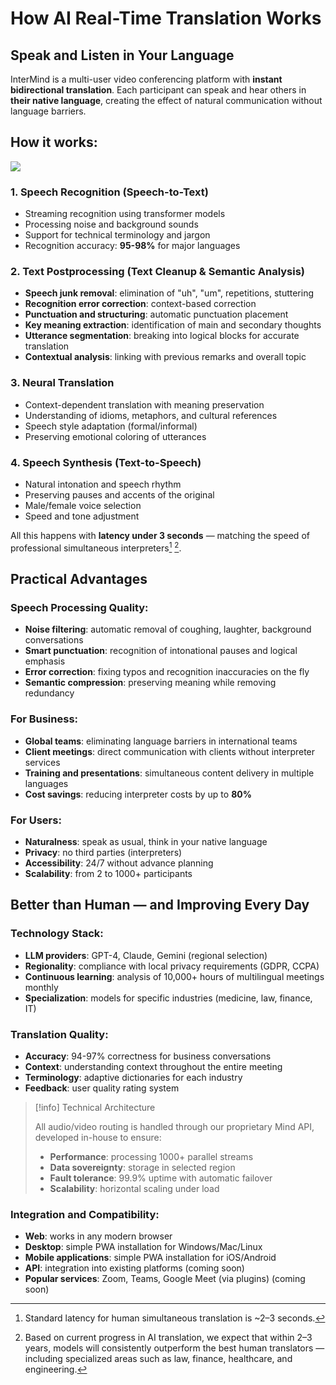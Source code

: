 # How AI Real-Time Translation Works

## Speak and Listen in Your Language

InterMind is a multi-user video conferencing platform with **instant bidirectional translation**. Each participant can speak and hear others in **their native language**, creating the effect of natural communication without language barriers.

## How it works:

<!-- :::details Show diagram of AI translation process
::: -->

![](/interpretating.svg)

### 1. **Speech Recognition (Speech-to-Text)**

- Streaming recognition using transformer models
- Processing noise and background sounds
- Support for technical terminology and jargon
- Recognition accuracy: **95-98%** for major languages

### 2. **Text Postprocessing (Text Cleanup & Semantic Analysis)**

- **Speech junk removal**: elimination of "uh", "um", repetitions, stuttering
- **Recognition error correction**: context-based correction
- **Punctuation and structuring**: automatic punctuation placement
- **Key meaning extraction**: identification of main and secondary thoughts
- **Utterance segmentation**: breaking into logical blocks for accurate translation
- **Contextual analysis**: linking with previous remarks and overall topic

### 3. **Neural Translation**

- Context-dependent translation with meaning preservation
- Understanding of idioms, metaphors, and cultural references
- Speech style adaptation (formal/informal)
- Preserving emotional coloring of utterances

### 4. **Speech Synthesis (Text-to-Speech)**

- Natural intonation and speech rhythm
- Preserving pauses and accents of the original
- Male/female voice selection
- Speed and tone adjustment

All this happens with **latency under 3 seconds** — matching the speed of professional simultaneous interpreters[^1] [^2].

## Practical Advantages

### Speech Processing Quality:

- **Noise filtering**: automatic removal of coughing, laughter, background conversations
- **Smart punctuation**: recognition of intonational pauses and logical emphasis
- **Error correction**: fixing typos and recognition inaccuracies on the fly
- **Semantic compression**: preserving meaning while removing redundancy

### For Business:

- **Global teams**: eliminating language barriers in international teams
- **Client meetings**: direct communication with clients without interpreter services
- **Training and presentations**: simultaneous content delivery in multiple languages
- **Cost savings**: reducing interpreter costs by up to **80%**

### For Users:

- **Naturalness**: speak as usual, think in your native language
- **Privacy**: no third parties (interpreters)
- **Accessibility**: 24/7 without advance planning
- **Scalability**: from 2 to 1000+ participants

## Better than Human — and Improving Every Day

### Technology Stack:

- **LLM providers**: GPT-4, Claude, Gemini (regional selection)
- **Regionality**: compliance with local privacy requirements (GDPR, CCPA)
- **Continuous learning**: analysis of 10,000+ hours of multilingual meetings monthly
- **Specialization**: models for specific industries (medicine, law, finance, IT)

### Translation Quality:

- **Accuracy**: 94-97% correctness for business conversations
- **Context**: understanding context throughout the entire meeting
- **Terminology**: adaptive dictionaries for each industry
- **Feedback**: user quality rating system

> [!info] Technical Architecture
>
> All audio/video routing is handled through our proprietary Mind API, developed in-house to ensure:
>
> - **Performance**: processing 1000+ parallel streams
> - **Data sovereignty**: storage in selected region
> - **Fault tolerance**: 99.9% uptime with automatic failover
> - **Scalability**: horizontal scaling under load

### Integration and Compatibility:

- **Web**: works in any modern browser
- **Desktop**: simple PWA installation for Windows/Mac/Linux
- **Mobile applications**: simple PWA installation for iOS/Android
- **API**: integration into existing platforms (coming soon)
- **Popular services**: Zoom, Teams, Google Meet (via plugins) (coming soon)

[^1]: Standard latency for human simultaneous translation is ~2–3 seconds.

[^2]: Based on current progress in AI translation, we expect that within 2–3 years, models will consistently outperform the best human translators — including specialized areas such as law, finance, healthcare, and engineering.
